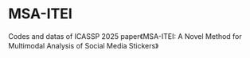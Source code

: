 # MSA-ITEI
Codes and datas of ICASSP 2025 paper《MSA-ITEI: A Novel Method for Multimodal  Analysis of Social Media Stickers》

